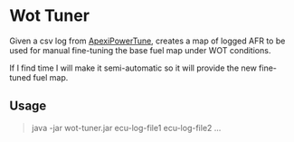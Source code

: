 # Wot Tuner

Given a csv log from [ApexiPowerTune](https://github.com/sikrip/ApexiPowerTune),
creates a map of logged AFR to be used for manual fine-tuning the base fuel map under WOT conditions.

If I find time I will make it semi-automatic so it will provide the new fine-tuned fuel map.

## Usage

> java -jar wot-tuner.jar ecu-log-file1 ecu-log-file2 ...
